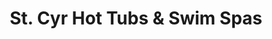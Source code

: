 ---
title: "St. Cyr Hot Tubs & Swim Spas"
url: /north-hampton/st-cyr-hot-tubs-and-swim-spas/
shop: swimming pool
---